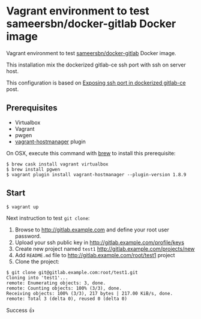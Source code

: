 # Vagrant environment to test sameersbn/docker-gitlab Docker image

Vagrant environment to test [sameersbn/docker-gitlab](https://github.com/sameersbn/docker-gitlab) Docker image.

This installation mix the dockerized gitlab-ce ssh port with ssh on server host.

This configuration is based on [Exposing ssh port in dockerized gitlab-ce](https://blog.xiaket.org/2017/exposing.ssh.port.in.dockerized.gitlab-ce.html) post.

## Prerequisites

* Virtualbox
* Vagrant
* pwgen
* [vagrant-hostmanager](https://github.com/devopsgroup-io/vagrant-hostmanager) plugin

On OSX, execute this command with [brew](https://brew.sh/index_fr.html) to install this prerequisite:

```
$ brew cask install vagrant virtualbox
$ brew install pgwen
$ vagrant plugin install vagrant-hostmanager --plugin-version 1.8.9
```


## Start

```
$ vagrant up
```

Next instruction to test `git clone`:

1. Browse to http://gitlab.example.com and define your root user password.
2. Upload your ssh public key in http://gitlab.example.com/profile/keys
3. Create new project named `test1` http://gitlab.example.com/projects/new
4. Add `README.md` file to http://gitlab.example.com/root/test1 project
5. Clone the project:

```
$ git clone git@gitlab.example.com:root/test1.git
Cloning into 'test1'...
remote: Enumerating objects: 3, done.
remote: Counting objects: 100% (3/3), done.
Receiving objects: 100% (3/3), 217 bytes | 217.00 KiB/s, done.
remote: Total 3 (delta 0), reused 0 (delta 0)
```

Success 👍
